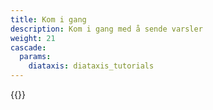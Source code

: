 ```yaml
---
title: Kom i gang
description: Kom i gang med å sende varsler
weight: 21
cascade:
  params:
    diataxis: diataxis_tutorials
---
```


{{<children />}}

